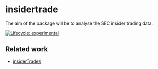 
<!-- README.md is generated from README.Rmd. Please edit that file -->

# insidertrade

The aim of the package will be to analyse the SEC insider trading data.

<!-- badges: start -->

[![Lifecycle:
experimental](https://img.shields.io/badge/lifecycle-experimental-orange.svg)](https://lifecycle.r-lib.org/articles/stages.html#experimental)
<!-- badges: end -->

## Related work

- [insiderTrades](https://github.com/US-Department-of-the-Treasury/insiderTrades)
